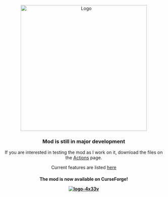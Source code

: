 <p align="center"><img src="https://i.ibb.co/zrC8mms/icon.png" alt="Logo" width="400"></p>
<h3 align="center">Mod is still in major development</h3>
<p align="center">
If you are interested in testing the mod as I work on it, download the files on the <a href="https://github.com/ianm1647/expandeddelight/actions">Actions</a> page.</p>

<p align="center"> Current features are listed <a href="https://github.com/ianm1647/expandeddelight/issues/1">here</a></p>

<h4 align="center"> The mod is now available on CurseForge!</p>
<p align="center"><a href="https://www.curseforge.com/minecraft/mc-mods/expanded-delight"><img src="https://i.ibb.co/fDHvmnz/logo-4x33v.png" alt="logo-4x33v" border="0"></a></p>
